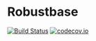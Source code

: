 # Robustbase

[![Build Status](https://github.com/valentint/Robustbase.jl/actions/workflows/CI.yml/badge.svg?branch=master)](https://github.com/valentint/Robustbase.jl/actions/workflows/CI.yml?query=branch%3Amaster)
[![codecov.io](http://codecov.io/github/valentint/Robustbase.jl/coverage.svg?branch=main)](http://codecov.io/github/valentint/Robustbase.jl?branch=main)